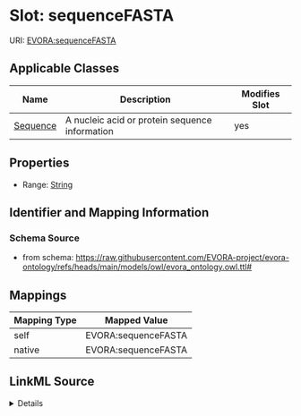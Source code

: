 

# Slot: sequenceFASTA



URI: [EVORA:sequenceFASTA](https://raw.githubusercontent.com/EVORA-project/evora-ontology/refs/heads/main/models/owl/evora_ontology.owl.ttl#sequenceFASTA)



<!-- no inheritance hierarchy -->





## Applicable Classes

| Name | Description | Modifies Slot |
| --- | --- | --- |
| [Sequence](Sequence.md) | A nucleic acid or protein sequence information |  yes  |







## Properties

* Range: [String](String.md)





## Identifier and Mapping Information







### Schema Source


* from schema: https://raw.githubusercontent.com/EVORA-project/evora-ontology/refs/heads/main/models/owl/evora_ontology.owl.ttl#




## Mappings

| Mapping Type | Mapped Value |
| ---  | ---  |
| self | EVORA:sequenceFASTA |
| native | EVORA:sequenceFASTA |




## LinkML Source

<details>
```yaml
name: sequenceFASTA
from_schema: https://raw.githubusercontent.com/EVORA-project/evora-ontology/refs/heads/main/models/owl/evora_ontology.owl.ttl#
rank: 1000
alias: sequenceFASTA
domain_of:
- Sequence
range: string

```
</details>